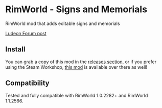 # RimWorld - Signs and Memorials
RimWorld mod that adds editable signs and memorials

[Ludeon Forum post](https://ludeon.com/forums/index.php?topic=29773.0)

## Install
You can grab a copy of this mod in the [releases section](https://github.com/MCManuelLP/RimWorld-Signs_and_Memorials/releases), or if you prefer using the Steam Workshop, [this mod](http://steamcommunity.com/sharedfiles/filedetails/?id=846276095) is available over there as well!

## Compatibility

Tested and fully compatible with RimWorld 1.0.2282+ and RimWorld 1.1.2566.

